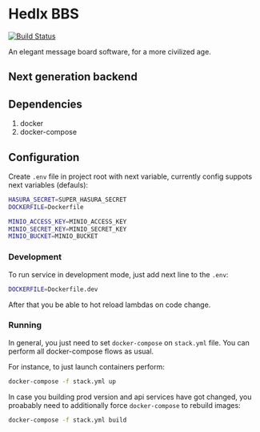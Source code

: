 # Hedlx BBS
[![Build Status](https://travis-ci.org/hedlx/bbs.svg?branch=master)](https://travis-ci.org/hedlx/bbs)

An elegant message board software, for a more civilized age.

## Next generation backend

## Dependencies

1. docker
2. docker-compose

## Configuration

Create `.env` file in project root with next variable, currently config suppots next variables (defauls):
```bash
HASURA_SECRET=SUPER_HASURA_SECRET
DOCKERFILE=Dockerfile

MINIO_ACCESS_KEY=MINIO_ACCESS_KEY
MINIO_SECRET_KEY=MINIO_SECRET_KEY
MINIO_BUCKET=MINIO_BUCKET
```

### Development

To run service in development mode, just add next line to the `.env`:
```bash
DOCKERFILE=Dockerfile.dev
```

After that you be able to hot reload lambdas on code change.

### Running

In general, you just need to set `docker-compose` on `stack.yml` file.
You can perform all docker-compose flows as usual.

For instance, to just launch containers perform:
```bash
docker-compose -f stack.yml up
```

In case you building prod version and api services have got changed, you proabably need to
additionally force `docker-compose` to rebuild images:

```bash
docker-compose -f stack.yml build
```
